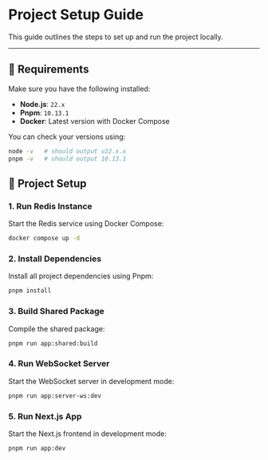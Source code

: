 # Project Setup Guide

This guide outlines the steps to set up and run the project locally.

---

## 🧱 Requirements

Make sure you have the following installed:

- **Node.js**: `22.x`
- **Pnpm**: `10.13.1`
- **Docker**: Latest version with Docker Compose

You can check your versions using:

```bash
node -v   # should output v22.x.x
pnpm -v   # should output 10.13.1
```

## 🚀 Project Setup

### 1. Run Redis Instance

Start the Redis service using Docker Compose:

```bash
docker compose up -d
```

### 2. Install Dependencies

Install all project dependencies using Pnpm:

```bash
pnpm install
```

### 3. Build Shared Package

Compile the shared package:

```bash
pnpm run app:shared:build
```

### 4. Run WebSocket Server

Start the WebSocket server in development mode:

```bash
pnpm run app:server-ws:dev
```

### 5. Run Next.js App

Start the Next.js frontend in development mode:

```bash
pnpm run app:dev
```
